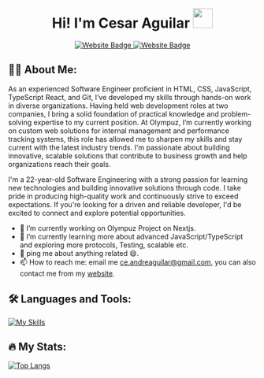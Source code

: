 <div id="hey" align="center">
  <h1>
    Hi!
    I'm Cesar Aguilar
    <img src="https://media.giphy.com/media/hvRJCLFzcasrR4ia7z/giphy.gif" width=40 />
  </h1>
</div>

<div id="badges" align="center">
  <a href="mailto:ce.andreaguilar@gmail.com">
    <img src="https://img.shields.io/badge/-Email%20Me-red?style=for-the-badge" alt="Website Badge"/>
  </a>
  
  <a href="https://cesarandre940.github.io/Cesar-s-Portfolio/">
    <img src="https://img.shields.io/badge/-My%20Website-red?style=for-the-badge" alt="Website Badge"/>
  </a>
  
</div>




## :man_technologist: About Me:
As an experienced Software Engineer proficient in HTML, CSS, JavaScript, TypeScript React, and Git, I’ve developed my skills through hands-on work in diverse organizations. Having held web development roles at two companies, I bring a solid foundation of practical knowledge and problem-solving expertise to my current position. At Olympuz, I’m currently working on custom web solutions for internal management and performance tracking systems, this role has allowed me to sharpen my skills and stay current with the latest industry trends. I'm passionate about building innovative, scalable solutions that contribute to business growth and help organizations reach their goals.

I'm a 22-year-old Software Engineering  with a strong passion for learning new technologies and building innovative solutions through code. I take pride in producing high-quality work and continuously strive to exceed expectations. If you're looking for a driven and reliable developer, I'd be excited to connect and explore potential opportunities.

- 🔱 I’m currently working on Olympuz Project on Nextjs.
- 📝 I’m currently learning more about advanced JavaScript/TypeScript and exploring more  protocols, Testing, scalable etc.
- 💬 ping me about anything  related :smile:.
- 📫 How to reach me: email me [ce.andreaguilar@gmail.com](mailto:ce.andreaguilar@gmail.com), you can also contact me from my [website](https://cesarandre940.github.io/Cesar-s-Portfolio/).


## :hammer_and_wrench: Languages and Tools:

[![My Skills](https://skillicons.dev/icons?i=html,css,js,ts,tailwind,react,astro,nextjs,postman,prisma,git,github,vscode)](https://skillicons.dev)
  
## :fire: My Stats:
[![Top Langs](https://github-readme-stats.vercel.app/api/top-langs/?username=cesarandre940&theme=github_dark)](https://github.com/cesarandre940/github-readme-stats)



